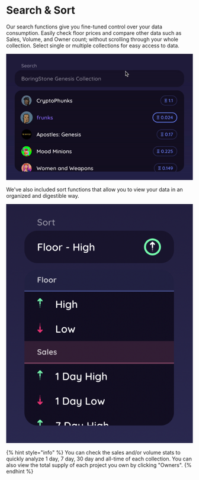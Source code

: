 # Search & Sort



Our search functions give you fine-tuned control over your data consumption. Easily check floor prices and compare other data such as Sales, Volume, and Owner count; without scrolling through your whole collection. Select single or multiple collections for easy access to data.

![](<../.gitbook/assets/ezgif.com-gif-maker (3).gif>)

We've also included sort functions that allow you to view your data in an organized and digestible way.

<img src="../.gitbook/assets/Screen Shot 2021-11-23 at 1.10.45 PM.png" alt="" data-size="original">

{% hint style="info" %}
You can check the sales and/or volume stats to quickly analyze 1 day, 7 day, 30 day and all-time of each collection. You can also view the total supply of each project you own by clicking "Owners".
{% endhint %}
